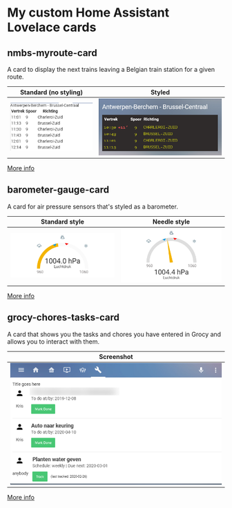 # My custom Home Assistant Lovelace cards

## nmbs-myroute-card
A card to display the next trains leaving a Belgian train station for a given route.

| Standard (no styling) | Styled
| --- | ---
| ![not styled](nmbs-routeboard/custom%20nmbs%20card%20no%20styling.png "not styled") | ![styled](nmbs-routeboard/custom%20nmbs%20card.png "styled")

[More info](nmbs-routeboard/)

## barometer-gauge-card
A card for air pressure sensors that's styled as a barometer.

| Standard style | Needle style
| --- | ---
| ![standard style](barometer-gauge/barometer-gauge-card.png "standard style") | ![needle style](barometer-gauge/barometer-gauge-card-needle.png "needle style")

[More info](barometer-gauge/)

## grocy-chores-tasks-card
A card that shows you the tasks and chores you have entered in Grocy and allows you to interact with them.

| Screenshot
| --- 
| ![](grocy-chores-tasks/chores-tasks-card.png "not styled") 

[More info](grocy-chores-tasks/)